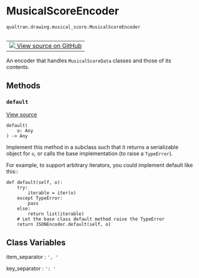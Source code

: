 # MusicalScoreEncoder
`qualtran.drawing.musical_score.MusicalScoreEncoder`


<table class="tfo-notebook-buttons tfo-api nocontent" align="left">
<td>
  <a target="_blank" href="https://github.com/quantumlib/Qualtran/blob/main/qualtran/drawing/musical_score.py#L714-L721">
    <img src="https://www.tensorflow.org/images/GitHub-Mark-32px.png" />
    View source on GitHub
  </a>
</td>
</table>



An encoder that handles `MusicalScoreData` classes and those of its contents.

<!-- Placeholder for "Used in" -->


## Methods

<h3 id="default"><code>default</code></h3>

<a target="_blank" class="external" href="https://github.com/quantumlib/Qualtran/blob/main/qualtran/drawing/musical_score.py#L717-L721">View source</a>

<pre class="devsite-click-to-copy prettyprint lang-py tfo-signature-link">
<code>default(
    o: Any
) -> Any
</code></pre>

Implement this method in a subclass such that it returns a serializable object for ``o``, or calls the base implementation (to raise a ``TypeError``).

For example, to support arbitrary iterators, you could
implement default like this::

    def default(self, o):
        try:
            iterable = iter(o)
        except TypeError:
            pass
        else:
            return list(iterable)
        # Let the base class default method raise the TypeError
        return JSONEncoder.default(self, o)





<h2 class="add-link">Class Variables</h2>

item_separator<a id="item_separator"></a>
: `', '`

key_separator<a id="key_separator"></a>
: `': '`


